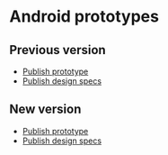 # Android prototypes



## Previous version
- [Publish prototype](https://xd.adobe.com/view/25acb100-fc5d-4178-b649-4ed0e4a52c9b/screen/6cce98ce-d3ca-430f-8b67-e12fddfddc1d/Verify-Code)
- [Publish design specs](https://xd.adobe.com/spec/a2ae35f7-b150-4082-848f-d8f826867106/screen/c5e4d8ad-7b58-440a-9687-893b4ffe5ddc)



## New version
- [Publish prototype](https://xd.adobe.com/view/fc8a48b0-f3b2-4aed-91bb-abce8b769437/screen/3da58f21-e4d1-4620-80ee-b685cc921b4f/Notifications)
- [Publish design specs](https://xd.adobe.com/view/2c077d80-1ef5-46d3-b25e-96edbfd5d60a/screen/0e9f0761-2a5a-47d2-9286-58e1b3f559c2/QR-codes)
